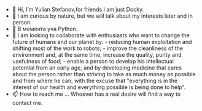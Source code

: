 - 👋   Hi, I’m Yulian Stefanov,for friends I am just Docky.
- 👀   I am curious by nature, but we will talk about my interests later and in person.
- 🌱   В момента уча Python.
- 💞️   I am looking to collaborate with enthusiasts who want to change the future of humans and our planet by: 
      -   reducing human exploitation and shifting most of the work to robots; 
      -   improve the cleanliness of the environment and, at the same time, increase the quality, purity and usefulness of food; 
      -   enable a person to develop his intellectual potential from an early age, and by developing medicine that cares about the person 
      rather than striving to take as much money as possible and from where he can, with the excuse that 
      "everything is in the interest of our health and everything possible is being done to help".
-  📫  How to reach me ...  Whoever has a real desire will find a way to contact me.

<!---
mrDocky/mrDocky is a ✨ special ✨ repository because its `README.md` (this file) appears on your GitHub profile.
You can click the Preview link to take a look at your changes.
--->
